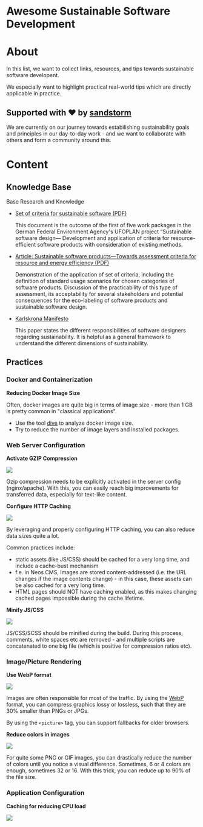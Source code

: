 # Awesome Sustainable Software Development

# About

In this list, we want to collect links, resources, and tips towards sustainable software developent.

We especially want to highlight practical real-world tips which are directly applicable in practice.

## Supported with ❤️ by [sandstorm](https://sandstorm.de)

We are currently on our journey towards estabilishing sustainability goals and principles in our day-to-day work - and we want to
collaborate with others and form a community around this.

# Content

## Knowledge Base

Base Research and Knowledge

- [Set of criteria for sustainable software (PDF)](https://www.umwelt-campus.de/fileadmin/Umwelt-Campus/Greensoft/Set-of-Criteria_Sustainable-SW_v01_2017-05-31.pdf)

  This document is the outcome of the first of five work packages in the German Federal Environment Agency's UFOPLAN project “Sustainable software design— 
  Development and application of criteria for resource-efficient software products with consideration of existing methods.
  
- [Article: Sustainable software products—Towards assessment criteria for resource and energy efficiency (PDF)](https://www.umwelt-campus.de/fileadmin/Umwelt-Campus/Greensoft/1-s2.0-S0167739X17314188-main.pdf)
  
  Demonstration of the application of set of criteria, including the definition of standard usage scenarios for chosen categories of software products. Discussion 
  of the practicability of this type of assessment, its acceptability for several stakeholders and potential consequences for the eco-labeling of 
  software products and sustainable software design.

- [Karlskrona Manifesto](https://www.sustainabilitydesign.org/karlskrona-manifesto/)

  This paper states the different responsibilities of software designers regarding
  sustainability. It is helpful as a general framework to understand the different
  dimensions of sustainability.



## Practices

### Docker and Containerization

**Reducing Docker Image Size**

Often, docker images are quite big in terms of image size - more than 1 GB is pretty common in "classical applications".

- Use the tool [dive](https://github.com/wagoodman/dive) to analyze docker image size.
- Try to reduce the number of image layers and installed packages.

### Web Server Configuration

**Activate GZIP Compression**

![](https://badgen.net/badge/Type/NetworkTransmission/purple)

Gzip compression needs to be explicitly activated in the server config (nginx/apache). With this, you can easily reach big improvements for transferred data, especially for text-like content.

**Configure HTTP Caching**

![](https://badgen.net/badge/Type/NetworkTransmission/purple)

By leveraging and properly configuring HTTP caching, you can also reduce data sizes quite a lot.

Common practices include:

- static assets (like JS/CSS) should be cached for a very long time, and include a cache-bust mechanism
- f.e. in Neos CMS, Images are stored content-addressed (i.e. the URL changes if the image contents change) - in this case, these assets can be also cached for a very long time.
- HTML pages should NOT have caching enabled, as this makes changing cached pages impossible during the cache lifetime.

**Minify JS/CSS**

![](https://badgen.net/badge/Type/NetworkTransmission/purple)

JS/CSS/SCSS should be minified during the build. During this process, comments, white spaces etc are removed - and multiple scripts are concatenated to one big file (which is positive for compression ratios etc).


### Image/Picture Rendering

**Use WebP format**

![](https://badgen.net/badge/Type/NetworkTransmission/purple)

Images are often responsible for most of the traffic. By using the [WebP](https://developers.google.com/speed/webp) format, you can compress graphics lossy or lossless, such that they are 30% smaller than PNGs or JPGs.

By using the `<picture>` tag, you can support fallbacks for older browsers.

**Reduce colors in images**

![](https://badgen.net/badge/Type/NetworkTransmission/purple)

For quite some PNG or GIF images, you can drastically reduce the number of colors until you notice a visual difference. Sometimes, 6 or 4 colors are enough, sometimes 32 or 16. With this trick, you can reduce up to 90% of the file size.


### Application Configuration

**Caching for reducing CPU load**

![](https://badgen.net/badge/Type/CPU/green)
